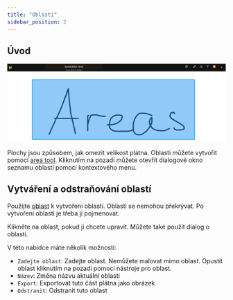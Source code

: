```yaml
---
title: "Oblasti"
sidebar_position: 2
---
```


## Úvod

![Oblast:](area.png)

Plochy jsou způsobem, jak omezit velikost plátna. Oblasti můžete vytvořit pomocí [area tool](tools/area.md). Kliknutím na pozadí můžete otevřít dialogové okno seznamu oblastí pomocí kontextového menu.

## Vytváření a odstraňování oblastí

Použijte [oblast](tools/area.md) k vytvoření oblasti. Oblasti se nemohou překrývat. Po vytvoření oblasti je třeba ji pojmenovat.

Klikněte na oblast, pokud ji chcete upravit. Můžete také použít dialog o oblasti.

V této nabídce máte několik možností:

* `Zadejte oblast`: Zadejte oblast. Nemůžete malovat mimo oblast. Opustit oblast kliknutím na pozadí pomocí nástroje pro oblast.
* `Název`: Změna názvu aktuální oblasti
* `Export`: Exportovat tuto část plátna jako obrázek
* `Odstranit`: Odstranit tuto oblast
